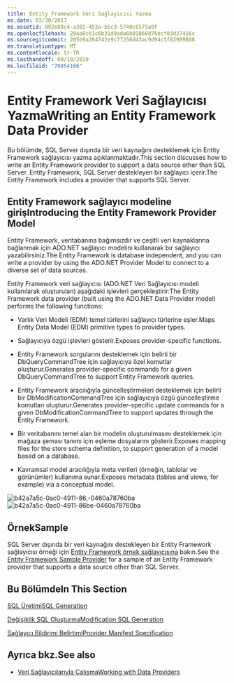 ```yaml
---
title: Entity Framework Veri Sağlayıcısı Yazma
ms.date: 03/30/2017
ms.assetid: 092e88c4-a301-453a-b5c3-5740c6575a9f
ms.openlocfilehash: 29aa8cb1c6b31d9ada6b01860d76bcf03d37416c
ms.sourcegitcommit: 205b9a204742e9c77256d43ac9d94c3f82909808
ms.translationtype: MT
ms.contentlocale: tr-TR
ms.lasthandoff: 09/10/2019
ms.locfileid: "70854166"
---
```

# <a name="writing-an-entity-framework-data-provider"></a><span data-ttu-id="e011d-102">Entity Framework Veri Sağlayıcısı Yazma</span><span class="sxs-lookup"><span data-stu-id="e011d-102">Writing an Entity Framework Data Provider</span></span>
<span data-ttu-id="e011d-103">Bu bölümde, SQL Server dışında bir veri kaynağını desteklemek için Entity Framework sağlayıcısı yazma açıklanmaktadır.</span><span class="sxs-lookup"><span data-stu-id="e011d-103">This section discusses how to write an Entity Framework provider to support a data source other than SQL Server.</span></span> <span data-ttu-id="e011d-104">Entity Framework, SQL Server destekleyen bir sağlayıcı içerir.</span><span class="sxs-lookup"><span data-stu-id="e011d-104">The Entity Framework includes a provider that supports SQL Server.</span></span>  
  
## <a name="introducing-the-entity-framework-provider-model"></a><span data-ttu-id="e011d-105">Entity Framework sağlayıcı modeline giriş</span><span class="sxs-lookup"><span data-stu-id="e011d-105">Introducing the Entity Framework Provider Model</span></span>  
 <span data-ttu-id="e011d-106">Entity Framework, veritabanına bağımsızdır ve çeşitli veri kaynaklarına bağlanmak için ADO.NET sağlayıcı modelini kullanarak bir sağlayıcı yazabilirsiniz.</span><span class="sxs-lookup"><span data-stu-id="e011d-106">The Entity Framework is database independent, and you can write a provider by using the ADO.NET Provider Model to connect to a diverse set of data sources.</span></span>  
  
 <span data-ttu-id="e011d-107">Entity Framework veri sağlayıcısı (ADO.NET Veri Sağlayıcısı modeli kullanılarak oluşturulan) aşağıdaki işlevleri gerçekleştirir:</span><span class="sxs-lookup"><span data-stu-id="e011d-107">The Entity Framework data provider (built using the ADO.NET Data Provider model) performs the following functions:</span></span>  
  
- <span data-ttu-id="e011d-108">Varlık Veri Modeli (EDM) temel türlerini sağlayıcı türlerine eşler.</span><span class="sxs-lookup"><span data-stu-id="e011d-108">Maps Entity Data Model (EDM) primitive types to provider types.</span></span>  
  
- <span data-ttu-id="e011d-109">Sağlayıcıya özgü işlevleri gösterir.</span><span class="sxs-lookup"><span data-stu-id="e011d-109">Exposes provider-specific functions.</span></span>  
  
- <span data-ttu-id="e011d-110">Entity Framework sorgularını desteklemek için belirli bir DbQueryCommandTree için sağlayıcıya özel komutlar oluşturur.</span><span class="sxs-lookup"><span data-stu-id="e011d-110">Generates provider-specific commands for a given DbQueryCommandTree to support Entity Framework queries.</span></span>  
  
- <span data-ttu-id="e011d-111">Entity Framework aracılığıyla güncelleştirmeleri desteklemek için belirli bir DbModificationCommandTree için sağlayıcıya özgü güncelleştirme komutları oluşturur.</span><span class="sxs-lookup"><span data-stu-id="e011d-111">Generates provider-specific update commands for a given DbModificationCommandTree to support updates through the Entity Framework.</span></span>  
  
- <span data-ttu-id="e011d-112">Bir veritabanını temel alan bir modelin oluşturulmasını desteklemek için mağaza şeması tanımı için eşleme dosyalarını gösterir.</span><span class="sxs-lookup"><span data-stu-id="e011d-112">Exposes mapping files for the store schema definition, to support generation of a model based on a database.</span></span>  
  
- <span data-ttu-id="e011d-113">Kavramsal model aracılığıyla meta verileri (örneğin, tablolar ve görünümler) kullanıma sunar.</span><span class="sxs-lookup"><span data-stu-id="e011d-113">Exposes metadata (tables and views, for example) via a conceptual model.</span></span>  
  
 <span data-ttu-id="e011d-114">![b42a7a5c&#45;0ac0&#45;4911&#45;86,&#45;0460a78760ba](./media/b42a7a5c-0ac0-4911-86be-0460a78760ba.gif "b42a7a5c-0ac0-4911-86be-0460a78760ba")</span><span class="sxs-lookup"><span data-stu-id="e011d-114">![b42a7a5c&#45;0ac0&#45;4911&#45;86be&#45;0460a78760ba](./media/b42a7a5c-0ac0-4911-86be-0460a78760ba.gif "b42a7a5c-0ac0-4911-86be-0460a78760ba")</span></span>  
  
## <a name="sample"></a><span data-ttu-id="e011d-115">Örnek</span><span class="sxs-lookup"><span data-stu-id="e011d-115">Sample</span></span>  
 <span data-ttu-id="e011d-116">SQL Server dışında bir veri kaynağını destekleyen bir Entity Framework sağlayıcısı örneği için [Entity Framework örnek sağlayıcısına](https://code.msdn.microsoft.com/windowsdesktop/Entity-Framework-Sample-6a9801d0) bakın.</span><span class="sxs-lookup"><span data-stu-id="e011d-116">See the [Entity Framework Sample Provider](https://code.msdn.microsoft.com/windowsdesktop/Entity-Framework-Sample-6a9801d0) for a sample of an Entity Framework provider that supports a data source other than SQL Server.</span></span>  
  
## <a name="in-this-section"></a><span data-ttu-id="e011d-117">Bu Bölümde</span><span class="sxs-lookup"><span data-stu-id="e011d-117">In This Section</span></span>  
 [<span data-ttu-id="e011d-118">SQL Üretimi</span><span class="sxs-lookup"><span data-stu-id="e011d-118">SQL Generation</span></span>](sql-generation.md)  
  
 [<span data-ttu-id="e011d-119">Değişiklik SQL Oluşturma</span><span class="sxs-lookup"><span data-stu-id="e011d-119">Modification SQL Generation</span></span>](modification-sql-generation.md)  
  
 [<span data-ttu-id="e011d-120">Sağlayıcı Bildirimi Belirtimi</span><span class="sxs-lookup"><span data-stu-id="e011d-120">Provider Manifest Specification</span></span>](provider-manifest-specification.md)  
  
## <a name="see-also"></a><span data-ttu-id="e011d-121">Ayrıca bkz.</span><span class="sxs-lookup"><span data-stu-id="e011d-121">See also</span></span>

- [<span data-ttu-id="e011d-122">Veri Sağlayıcılarıyla Çalışma</span><span class="sxs-lookup"><span data-stu-id="e011d-122">Working with Data Providers</span></span>](working-with-data-providers.md)
